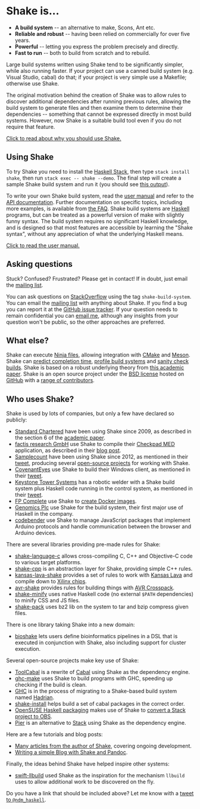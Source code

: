 # Shake is...

* **A build system** -- an alternative to make, Scons, Ant etc.
* **Reliable and robust** -- having been relied on commercially for over five years.
* **Powerful** -- letting you express the problem precisely and directly.
* **Fast to run** -- both to build from scratch and to rebuild.

Large build systems written using Shake tend to be significantly simpler, while also running faster. If your project can use a canned build system (e.g. Visual Studio, cabal) do that; if your project is very simple use a Makefile; otherwise use Shake.

The original motivation behind the creation of Shake was to allow rules to discover additional dependencies after running previous rules, allowing the build system to generate files and then examine them to determine their dependencies -- something that cannot be expressed directly in most build systems. However, now Shake is a suitable build tool even if you do not require that feature.

[Click to read about why you should use Shake.](Why.md)

## Using Shake

To try Shake you need to install the [Haskell Stack](https://haskellstack.org/), then type `stack install shake`, then run `stack exec -- shake --demo`. The final step will create a sample Shake build system and run it (you should see [this output](Demo.md)).

To write your own Shake build system, read the [user manual](Manual.md) and refer to the [API documentation](https://hackage.haskell.org/packages/archive/shake/latest/doc/html/Development-Shake.html). Further documentation on specific topics, including more examples, is available from [the FAQ](FAQ.md). Shake build systems are [Haskell](https://haskell.org/) programs, but can be treated as a powerful version of make with slightly funny syntax. The build system requires no significant Haskell knowledge, and is designed so that most features are accessible by learning the "Shake syntax", without any appreciation of what the underlying Haskell means.

[Click to read the user manual.](Manual.md)

## Asking questions

Stuck? Confused? Frustrated? Please get in contact! If in doubt, just email the [mailing list](https://groups.google.com/forum/?fromgroups#!forum/shake-build-system).

You can ask questions on [StackOverflow](https://stackoverflow.com/questions/tagged/shake-build-system) using the tag `shake-build-system`. You can email the [mailing list](https://groups.google.com/forum/?fromgroups#!forum/shake-build-system) with anything about Shake. If you find a bug you can report it at the [GitHub issue tracker](https://github.com/ndmitchell/shake/issues). If your question needs to remain confidential you can [email me](https://ndmitchell.com/), although any insights from your question won't be public, so the other approaches are preferred.

## What else?

Shake can execute [Ninja files](Ninja.md), allowing integration with [CMake](https://www.cmake.org/) and [Meson](http://mesonbuild.com/). Shake can [predict completion time](Manual.md#progress), [profile build systems](Profiling.md) and [sanity check builds](Manual.md#lint). Shake is based on a robust underlying theory from [this academic paper](https://ndmitchell.com/downloads/paper-shake_before_building-10_sep_2012.pdf). Shake is an open source project under the [BSD license](https://github.com/ndmitchell/shake/blob/master/LICENSE) hosted on [GitHub](https://github.com/ndmitchell/shake/) with a [range of contributors](https://github.com/ndmitchell/shake/graphs).

## Who uses Shake?

Shake is used by lots of companies, but only a few have declared so publicly:

* [Standard Chartered](https://www.standardchartered.com/) have been using Shake since 2009, as described in the section 6 of the [academic paper](https://ndmitchell.com/downloads/paper-shake_before_building-10_sep_2012.pdf).
* [factis research GmbH](http://www.factisresearch.com/) use Shake to compile their [Checkpad MED](https://www.checkpad.de/) application, as described in their [blog post](http://funktionale-programmierung.de/2014/01/16/build-system-haskell.html).
* [Samplecount](https://samplecount.com/) have been using Shake since 2012, as mentioned in their [tweet](https://twitter.com/samplecount/status/491581551730511872), producing several [open-source projects](https://github.com/samplecount) for working with Shake.
* [CovenantEyes](http://www.covenanteyes.com/) use Shake to build their Windows client, as mentioned in their [tweet](https://twitter.com/eacameron88/status/543219899599163392).
* [Keystone Tower Systems](http://keystonetowersystems.com/) has a robotic welder with a Shake build system plus Haskell code running in the control system, as mentioned in their [tweet](https://twitter.com/eric_oconnor/status/581576757062434816).
* [FP Complete](https://www.fpcomplete.com/) use Shake to [create Docker images](https://www.fpcomplete.com/blog/2015/08/stack-docker#images).
* [Genomics Plc](http://www.genomicsplc.com/) use Shake for the build system, their first major use of Haskell in the company.
* [codebender](https://codebender.cc/) use Shake to manage JavaScript packages that implement Arduino protocols and handle communication between the browser and Arduino devices.

There are several libraries providing pre-made rules for Shake:

* [shake-language-c](https://hackage.haskell.org/package/shake-language-c) allows cross-compiling C, C++ and Objective-C code to various target platforms.
* [shake-cpp](https://github.com/jfeltz/shake-cpp) is an abstraction layer for Shake, providing simple C++ rules.
* [kansas-lava-shake](https://hackage.haskell.org/package/kansas-lava-shake) provides a set of rules to work with [Kansas Lava](https://hackage.haskell.org/package/kansas-lava) and compile down to [Xilinx chips](https://www.xilinx.com/).
* [avr-shake](https://hackage.haskell.org/package/avr-shake) provides rules for building things with [AVR Crosspack](https://www.obdev.at/products/crosspack/index.html).
* [shake-minify](https://hackage.haskell.org/package/shake-minify) uses native Haskell code (no external `$PATH` dependencies) to minify CSS and JS files.
* [shake-pack](https://hackage.haskell.org/package/shake-pack) uses bz2 lib on the system to tar and bzip compress given files.

There is one library taking Shake into a new domain:

* [bioshake](https://github.com/PapenfussLab/bioshake) lets users define bioinformatics pipelines in a DSL that is executed in conjunction with Shake, also including support for cluster execution.

Several open-source projects make key use of Shake:

* [ToolCabal](https://github.com/TiborIntelSoft/ToolCabal) is a rewrite of [Cabal](https://www.haskell.org/cabal/) using Shake as the dependency engine.
* [ghc-make](https://github.com/ndmitchell/ghc-make) uses Shake to build programs with GHC, speeding up checking if the build is clean.
* [GHC](https://ghc.haskell.org/trac/ghc/wiki/Building/Shake) is in the process of migrating to a Shake-based build system named [Hadrian](https://github.com/snowleopard/hadrian).
* [shake-install](https://github.com/alphaHeavy/shake-install) helps build a set of cabal packages in the correct order.
* [OpenSUSE Haskell packaging](https://github.com/opensuse-haskell) makes use of Shake to [convert a Stack project to OBS](https://github.com/opensuse-haskell/cabal2obs).
* [Pier](https://github.com/judah/pier) is an alternative to [Stack](https://haskellstack.org/) using Shake as the dependency engine.

Here are a few tutorials and blog posts:

* [Many articles from the author of Shake](https://neilmitchell.blogspot.co.uk/search/label/shake), covering ongoing development.
* [Writing a simple Blog with Shake and Pandoc](http://declaredvolatile.org/blog/2014-09-14-writing-a-simple-blog-with-shake-and-pandoc/).

Finally, the ideas behind Shake have helped inspire other systems:

* [swift-llbuild](https://github.com/apple/swift-llbuild) used Shake as the inspiration for the mechanism `llbuild` uses to allow additional work to be discovered on the fly.

Do you have a link that should be included above? Let me know with a [tweet to `@ndm_haskell`](https://twitter.com/ndm_haskell).
